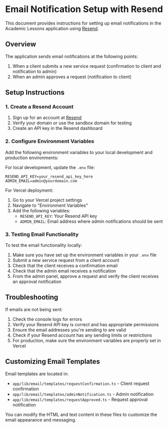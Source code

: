 # Email Notification Setup with Resend

This document provides instructions for setting up email notifications in the Academic Lessons application using [Resend](https://resend.com).

## Overview

The application sends email notifications at the following points:
1. When a client submits a new service request (confirmation to client and notification to admin)
2. When an admin approves a request (notification to client)

## Setup Instructions

### 1. Create a Resend Account

1. Sign up for an account at [Resend](https://resend.com)
2. Verify your domain or use the sandbox domain for testing
3. Create an API key in the Resend dashboard

### 2. Configure Environment Variables

Add the following environment variables to your local development and production environments:

For local development, update the `.env` file:
```
RESEND_API_KEY=your_resend_api_key_here
ADMIN_EMAIL=admin@yourdomain.com
```

For Vercel deployment:
1. Go to your Vercel project settings
2. Navigate to "Environment Variables"
3. Add the following variables:
   - `RESEND_API_KEY`: Your Resend API key
   - `ADMIN_EMAIL`: Email address where admin notifications should be sent

### 3. Testing Email Functionality

To test the email functionality locally:

1. Make sure you have set up the environment variables in your `.env` file
2. Submit a new service request from a client account
3. Check that the client receives a confirmation email
4. Check that the admin email receives a notification
5. From the admin panel, approve a request and verify the client receives an approval notification

## Troubleshooting

If emails are not being sent:

1. Check the console logs for errors
2. Verify your Resend API key is correct and has appropriate permissions
3. Ensure the email addresses you're sending to are valid
4. Check if your Resend account has any sending limits or restrictions
5. For production, make sure the environment variables are properly set in Vercel

## Customizing Email Templates

Email templates are located in:
- `app/lib/email/templates/requestConfirmation.ts` - Client request confirmation
- `app/lib/email/templates/adminNotification.ts` - Admin notification
- `app/lib/email/templates/requestApproved.ts` - Request approval notification

You can modify the HTML and text content in these files to customize the email appearance and messaging. 